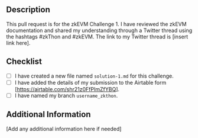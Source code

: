 ## Description

This pull request is for the zkEVM Challenge 1. I have reviewed the zkEVM documentation and shared my understanding through a Twitter thread using the hashtags #zkThon and #zkEVM. The link to my Twitter thread is [insert link here].

## Checklist

- [ ] I have created a new file named `solution-1.md` for this challenge.
- [ ] I have added the details of my submission to the Airtable form [https://airtable.com/shr21z0FfPImZfYBQ].
- [ ] I have named my branch `username_zkthon`.

## Additional Information

[Add any additional information here if needed]
